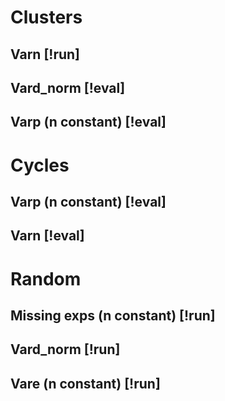 # Clusters
## Varn [!run]
## Vard_norm [!eval]
## Varp (n constant) [!eval]

# Cycles
## Varp (n constant) [!eval]
## Varn [!eval]

# Random
## Missing exps (n constant) [!run]
## Vard_norm [!run]
## Vare (n constant) [!run]
